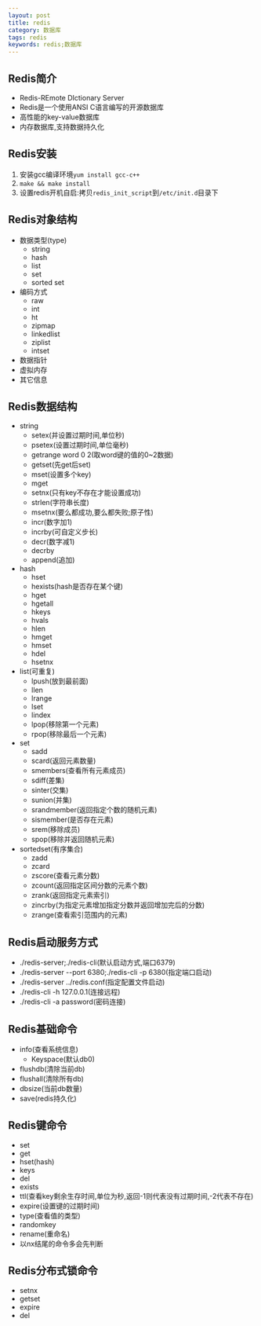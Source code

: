 ```yaml
---
layout: post
title: redis
category: 数据库
tags: redis
keywords: redis;数据库
--- 
```

## Redis简介  
* Redis-REmote DIctionary Server
* Redis是一个使用ANSI C语言编写的开源数据库
* 高性能的key-value数据库
* 内存数据库,支持数据持久化   

## Redis安装
1. 安装gcc编译环境```yum install gcc-c++```
2. `make && make install`
3. 设置redis开机自启:拷贝```redis_init_script```到```/etc/init.d```目录下

## Redis对象结构
* 数据类型(type)
    * string
    * hash
    * list
    * set
    * sorted set
* 编码方式
    * raw
    * int
    * ht
    * zipmap
    * linkedlist
    * ziplist
    * intset
* 数据指针
* 虚拟内存
* 其它信息

## Redis数据结构
* string
    * setex(并设置过期时间,单位秒)
    * psetex(设置过期时间,单位毫秒)
    * getrange word 0 2(取word键的值的0~2数据)
    * getset(先get后set)
    * mset(设置多个key)
    * mget
    * setnx(只有key不存在才能设置成功)
    * strlen(字符串长度)
    * msetnx(要么都成功,要么都失败;原子性)
    * incr(数字加1)
    * incrby(可自定义步长)
    * decr(数字减1)
    * decrby
    * append(追加)
* hash
    * hset
    * hexists(hash是否存在某个键)
    * hget
    * hgetall
    * hkeys
    * hvals
    * hlen
    * hmget
    * hmset
    * hdel
    * hsetnx
* list(可重复)
    * lpush(放到最前面)
    * llen
    * lrange
    * lset
    * lindex
    * lpop(移除第一个元素)
    * rpop(移除最后一个元素)
* set
    * sadd
    * scard(返回元素数量)
    * smembers(查看所有元素成员)
    * sdiff(差集)
    * sinter(交集)
    * sunion(并集)
    * srandmember(返回指定个数的随机元素)
    * sismember(是否存在元素)
    * srem(移除成员)
    * spop(移除并返回随机元素)
* sortedset(有序集合)
    * zadd
    * zcard
    * zscore(查看元素分数)
    * zcount(返回指定区间分数的元素个数)
    * zrank(返回指定元素索引)
    * zincrby(为指定元素增加指定分数并返回增加完后的分数)
    * zrange(查看索引范围内的元素)

## Redis启动服务方式
* ./redis-server;./redis-cli(默认启动方式,端口6379)
* ./redis-server --port 6380;./redis-cli -p 6380(指定端口启动)
* ./redis-server ../redis.conf(指定配置文件启动)
* ./redis-cli -h 127.0.0.1(连接远程)
* ./redis-cli -a password(密码连接)

## Redis基础命令
* info(查看系统信息)
    * Keyspace(默认db0)
* flushdb(清除当前db)
* flushall(清除所有db)
* dbsize(当前db数量)
* save(redis持久化)

## Redis键命令
* set
* get
* hset(hash)
* keys
* del
* exists
* ttl(查看key剩余生存时间,单位为秒,返回-1则代表没有过期时间,-2代表不存在)
* expire(设置键的过期时间)
* type(查看值的类型)
* randomkey
* rename(重命名)
* 以nx结尾的命令多会先判断

## Redis分布式锁命令
* setnx
* getset
* expire
* del


